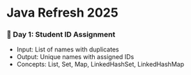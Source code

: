 # Java Refresh 2025

### 📘 Day 1: Student ID Assignment

- Input: List of names with duplicates
- Output: Unique names with assigned IDs
- Concepts: List, Set, Map, LinkedHashSet, LinkedHashMap  